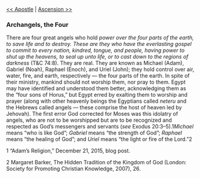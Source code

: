 [<< Apostle](Apostle.md)  |  [Ascension >>](Ascension.md)

### Archangels, the Four
There are four great angels who hold *power over the four parts of the earth, to save life and to destroy. These are they who have the everlasting gospel to commit to every nation, kindred, tongue, and people, having power to shut up the heavens, to seal up unto life, or to cast down to the regions of darkness* (T&C 74:8). They are real. They are known as Michael (Adam), Gabriel (Noah), Raphael (Enoch), and Uriel (John); they hold control over air, water, fire, and earth, respectively — the four parts of the earth. In spite of their ministry, mankind should not worship them, nor pray to them. Egypt may have identified and understood them better, acknowledging them as the “four sons of Horus,” but Egypt erred by exalting them to worship and prayer (along with other heavenly beings the Egyptians called *neteru* and the Hebrews called angels — these comprise the host of heaven led by Jehovah). The first error God corrected for Moses was this idolatry of angels, who are not to be worshipped but are to be recognized and respected as God’s messengers and servants (*see* Exodus 20:3–5).1*Michael* means “who is like God”; *Gabriel* means “the strength of God”; *Raphael* means “the healing of God”; and *Uriel* means “the light or fire of the Lord.”2



1 “Adam’s Religion,” December 21, 2015, blog post.


2 Margaret Barker, The Hidden Tradition of the Kingdom of God (London: Society for Promoting Christian Knowledge, 2007), 26.